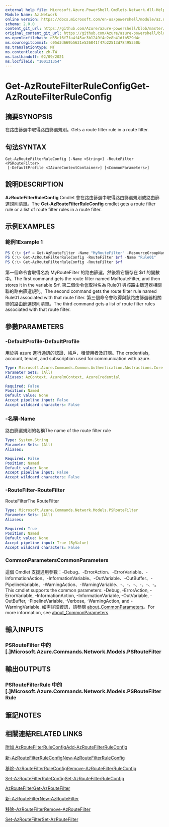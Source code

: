 ```yaml
---
external help file: Microsoft.Azure.PowerShell.Cmdlets.Network.dll-Help.xml
Module Name: Az.Network
online version: https://docs.microsoft.com/en-us/powershell/module/az.network/get-azroutefilterruleconfig
schema: 2.0.0
content_git_url: https://github.com/Azure/azure-powershell/blob/master/src/Network/Network/help/Get-AzRouteFilterRuleConfig.md
original_content_git_url: https://github.com/Azure/azure-powershell/blob/master/src/Network/Network/help/Get-AzRouteFilterRuleConfig.md
ms.openlocfilehash: d55c16f7fa4f45ac3b1249f4e2e8b41dfb529d4c
ms.sourcegitcommit: c05d3d669b5631e526841f47b22513d78495350b
ms.translationtype: MT
ms.contentlocale: zh-TW
ms.lasthandoff: 02/09/2021
ms.locfileid: "100131354"
---
```

# <span data-ttu-id="df9a7-101">Get-AzRouteFilterRuleConfig</span><span class="sxs-lookup"><span data-stu-id="df9a7-101">Get-AzRouteFilterRuleConfig</span></span>

## <span data-ttu-id="df9a7-102">摘要</span><span class="sxs-lookup"><span data-stu-id="df9a7-102">SYNOPSIS</span></span>
<span data-ttu-id="df9a7-103">在路由篩選中取得路由篩選規則。</span><span class="sxs-lookup"><span data-stu-id="df9a7-103">Gets a route filter rule in a route filter.</span></span>

## <span data-ttu-id="df9a7-104">句法</span><span class="sxs-lookup"><span data-stu-id="df9a7-104">SYNTAX</span></span>

```
Get-AzRouteFilterRuleConfig [-Name <String>] -RouteFilter <PSRouteFilter>
 [-DefaultProfile <IAzureContextContainer>] [<CommonParameters>]
```

## <span data-ttu-id="df9a7-105">說明</span><span class="sxs-lookup"><span data-stu-id="df9a7-105">DESCRIPTION</span></span>
<span data-ttu-id="df9a7-106">**AzRouteFilterRuleConfig** Cmdlet 會在路由篩選中取得路由篩選規則或路由篩選規則清單。</span><span class="sxs-lookup"><span data-stu-id="df9a7-106">The **Get-AzRouteFilterRuleConfig** cmdlet gets a route filter rule or a list of route filter rules in a route filter.</span></span>

## <span data-ttu-id="df9a7-107">示例</span><span class="sxs-lookup"><span data-stu-id="df9a7-107">EXAMPLES</span></span>

### <span data-ttu-id="df9a7-108">範例1</span><span class="sxs-lookup"><span data-stu-id="df9a7-108">Example 1</span></span>
```powershell
PS C:\> $rf = Get-AzRouteFilter -Name "MyRouteFilter" -ResourceGroupName "MyResourceGroup"
PS C:\> Get-AzRouteFilterRuleConfig -RouteFilter $rf -Name "Rule01"
PS C:\> Get-AzRouteFilterRuleConfig -RouteFilter $rf
```

<span data-ttu-id="df9a7-109">第一個命令會取得名為 MyRouteFilter 的路由篩選，然後將它儲存在 $rf 的變數中。</span><span class="sxs-lookup"><span data-stu-id="df9a7-109">The first command gets the route filter named MyRouteFilter, and then stores it in the variable $rf.</span></span>
<span data-ttu-id="df9a7-110">第二個命令會取得名為 Rule01 與該路由篩選器相關聯的路由篩選規則。</span><span class="sxs-lookup"><span data-stu-id="df9a7-110">The second command gets the route filter rule named Rule01 associated with that route filter.</span></span>
<span data-ttu-id="df9a7-111">第三個命令會取得與該路由篩選器相關聯的路由篩選規則清單。</span><span class="sxs-lookup"><span data-stu-id="df9a7-111">The third command gets a list of route filter rules associated with that route filter.</span></span>

## <span data-ttu-id="df9a7-112">參數</span><span class="sxs-lookup"><span data-stu-id="df9a7-112">PARAMETERS</span></span>

### <span data-ttu-id="df9a7-113">-DefaultProfile</span><span class="sxs-lookup"><span data-stu-id="df9a7-113">-DefaultProfile</span></span>
<span data-ttu-id="df9a7-114">用於與 azure 進行通訊的認證、帳戶、租使用者及訂閱。</span><span class="sxs-lookup"><span data-stu-id="df9a7-114">The credentials, account, tenant, and subscription used for communication with azure.</span></span>

```yaml
Type: Microsoft.Azure.Commands.Common.Authentication.Abstractions.Core.IAzureContextContainer
Parameter Sets: (All)
Aliases: AzContext, AzureRmContext, AzureCredential

Required: False
Position: Named
Default value: None
Accept pipeline input: False
Accept wildcard characters: False
```

### <span data-ttu-id="df9a7-115">-名稱</span><span class="sxs-lookup"><span data-stu-id="df9a7-115">-Name</span></span>
<span data-ttu-id="df9a7-116">路由篩選規則的名稱</span><span class="sxs-lookup"><span data-stu-id="df9a7-116">The name of the route filter rule</span></span>

```yaml
Type: System.String
Parameter Sets: (All)
Aliases:

Required: False
Position: Named
Default value: None
Accept pipeline input: False
Accept wildcard characters: False
```

### <span data-ttu-id="df9a7-117">-RouteFilter</span><span class="sxs-lookup"><span data-stu-id="df9a7-117">-RouteFilter</span></span>
<span data-ttu-id="df9a7-118">RouteFilter</span><span class="sxs-lookup"><span data-stu-id="df9a7-118">The RouteFilter</span></span>

```yaml
Type: Microsoft.Azure.Commands.Network.Models.PSRouteFilter
Parameter Sets: (All)
Aliases:

Required: True
Position: Named
Default value: None
Accept pipeline input: True (ByValue)
Accept wildcard characters: False
```

### <span data-ttu-id="df9a7-119">CommonParameters</span><span class="sxs-lookup"><span data-stu-id="df9a7-119">CommonParameters</span></span>
<span data-ttu-id="df9a7-120">這個 Cmdlet 支援通用參數：-Debug、-ErrorAction、-ErrorVariable、-InformationAction、-InformationVariable、-OutVariable、-OutBuffer、-PipelineVariable、-WarningAction、-WarningVariable、-、-、-、-、-、-。</span><span class="sxs-lookup"><span data-stu-id="df9a7-120">This cmdlet supports the common parameters: -Debug, -ErrorAction, -ErrorVariable, -InformationAction, -InformationVariable, -OutVariable, -OutBuffer, -PipelineVariable, -Verbose, -WarningAction, and -WarningVariable.</span></span> <span data-ttu-id="df9a7-121">如需詳細資訊，請參閱 [about_CommonParameters](http://go.microsoft.com/fwlink/?LinkID=113216)。</span><span class="sxs-lookup"><span data-stu-id="df9a7-121">For more information, see [about_CommonParameters](http://go.microsoft.com/fwlink/?LinkID=113216).</span></span>

## <span data-ttu-id="df9a7-122">輸入</span><span class="sxs-lookup"><span data-stu-id="df9a7-122">INPUTS</span></span>

### <span data-ttu-id="df9a7-123">PSRouteFilter 中的 [.]</span><span class="sxs-lookup"><span data-stu-id="df9a7-123">Microsoft.Azure.Commands.Network.Models.PSRouteFilter</span></span>

## <span data-ttu-id="df9a7-124">輸出</span><span class="sxs-lookup"><span data-stu-id="df9a7-124">OUTPUTS</span></span>

### <span data-ttu-id="df9a7-125">PSRouteFilterRule 中的 [.]</span><span class="sxs-lookup"><span data-stu-id="df9a7-125">Microsoft.Azure.Commands.Network.Models.PSRouteFilterRule</span></span>

## <span data-ttu-id="df9a7-126">筆記</span><span class="sxs-lookup"><span data-stu-id="df9a7-126">NOTES</span></span>

## <span data-ttu-id="df9a7-127">相關連結</span><span class="sxs-lookup"><span data-stu-id="df9a7-127">RELATED LINKS</span></span>

[<span data-ttu-id="df9a7-128">附加 AzRouteFilterRuleConfig</span><span class="sxs-lookup"><span data-stu-id="df9a7-128">Add-AzRouteFilterRuleConfig</span></span>](./Add-AzRouteFilterRuleConfig.md)

[<span data-ttu-id="df9a7-129">新-AzRouteFilterRuleConfig</span><span class="sxs-lookup"><span data-stu-id="df9a7-129">New-AzRouteFilterRuleConfig</span></span>](./New-AzRouteFilterRuleConfig.md)

[<span data-ttu-id="df9a7-130">移除-AzRouteFilterRuleConfig</span><span class="sxs-lookup"><span data-stu-id="df9a7-130">Remove-AzRouteFilterRuleConfig</span></span>](./Remove-AzRouteFilterRuleConfig.md)

[<span data-ttu-id="df9a7-131">Set-AzRouteFilterRuleConfig</span><span class="sxs-lookup"><span data-stu-id="df9a7-131">Set-AzRouteFilterRuleConfig</span></span>](./Set-AzRouteFilterRuleConfig.md)

[<span data-ttu-id="df9a7-132">AzRouteFilter</span><span class="sxs-lookup"><span data-stu-id="df9a7-132">Get-AzRouteFilter</span></span>](./Get-AzRouteFilter.md)

[<span data-ttu-id="df9a7-133">新-AzRouteFilter</span><span class="sxs-lookup"><span data-stu-id="df9a7-133">New-AzRouteFilter</span></span>](./New-AzRouteFilter.md)

[<span data-ttu-id="df9a7-134">移除-AzRouteFilter</span><span class="sxs-lookup"><span data-stu-id="df9a7-134">Remove-AzRouteFilter</span></span>](./Remove-AzRouteFilter.md)

[<span data-ttu-id="df9a7-135">Set-AzRouteFilter</span><span class="sxs-lookup"><span data-stu-id="df9a7-135">Set-AzRouteFilter</span></span>](./Set-AzRouteFilter.md)
